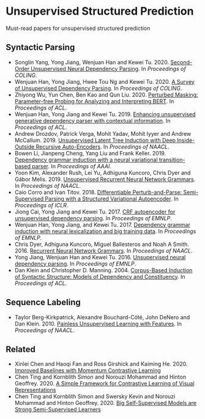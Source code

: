 # Unsupervised Structured Prediction
Must-read papers for unsupervised structured prediction

## Syntactic Parsing

* Songlin Yang, Yong Jiang, Wenjuan Han and Kewei Tu. 2020. [Second-Order Unsupervised Neural Dependency Parsing](http://faculty.sist.shanghaitech.edu.cn/faculty/tukw/coling20dmv.pdf). In *Proceedings of COLING*.
* Wenjuan Han, Yong Jiang, Hwee Tou Ng and Kewei Tu. 2020. [A Survey of Unsupervised Dependency Parsing](https://arxiv.org/abs/2010.01535). In *Proceedings of COLING*.
* Zhiyong Wu, Yun Chen, Ben Kao and Qun Liu. 2020. [Perturbed Masking: Parameter-free Probing for Analyzing and Interpreting BERT](https://www.aclweb.org/anthology/2020.acl-main.383/). In *Proceedings of ACL*.
* Wenjuan Han, Yong Jiang and Kewei Tu. 2019. [Enhancing unsupervised generative dependency parser with contextual information](https://www.aclweb.org/anthology/P19-1526/). In *Proceedings of ACL*.
* Andrew Drozdov, Patrick Verga, Mohit Yadav, Mohit Iyyer and Andrew McCallum. 2019. [Unsupervised Latent Tree Induction with Deep Inside-Outside Recursive Auto-Encoders](https://www.aclweb.org/anthology/N19-1116/). In *Proceedings of NAACL*.
* Bowen Li, Jianpeng Cheng, Yang Liu and Frank Keller. 2019. [Dependency grammar induction with a neural variational transition-based parser](https://www.aaai.org/ojs/index.php/AAAI/article/view/4636). In *Proceedings of AAAI*. 
* Yoon Kim, Alexander Rush, Lei Yu, Adhiguna Kuncoro, Chris Dyer and Gábor Melis. 2019. [Unsupervised Recurrent Neural Network Grammars](https://www.aclweb.org/anthology/N19-1114.pdf). In *Proceedings of NAACL*.
* Caio Corro and Ivan Titov. 2018. [Differentiable Perturb-and-Parse: Semi-Supervised Parsing with a Structured Variational Autoencoder](https://arxiv.org/abs/1807.09875). In *Proceedings of ICLR*.
* Jiong Cai, Yong Jiang and Kewei Tu. 2017. [CRF autoencoder for unsupervised dependency parsing](https://www.aclweb.org/anthology/D17-1171/). In *Proceedings of EMNLP*.
* Wenjuan Han, Yong Jiang, and Kewei Tu. 2017. [Dependency grammar induction with neural lexicalization and big training data](https://www.aclweb.org/anthology/D17-1176/). In *Proceedings of EMNLP*.
* Chris Dyer, Adhiguna Kuncoro, Miguel Ballesteros and Noah A Smith. 2016. [Recurrent Neural Network Grammars](https://www.aclweb.org/anthology/N16-1024/). In *Proceedings of NAACL*.
* Yong Jiang, Wenjuan Han and Kewei Tu. 2016. [Unsupervised neural dependency parsing](https://www.aclweb.org/anthology/D16-1073/). In *Proceedings of EMNLP*. 
* Dan Klein and Christopher D. Manning. 2004. [Corpus-Based Induction of Syntactic Structure: Models of Dependency and Constituency](https://www.aclweb.org/anthology/P04-1061/). In *Proceedings of ACL*.

## Sequence Labeling

* Taylor Berg-Kirkpatrick, Alexandre Bouchard-Côté, John DeNero and Dan Klein. 2010. [Painless Unsupervised Learning with Features](https://www.aclweb.org/anthology/N10-1083/). In *Proceedings of NAACL*.

## Related

* Xinlei Chen and Haoqi Fan and Ross Girshick and Kaiming He. 2020. [Improved Baselines with Momentum Contrastive Learning](https://arxiv.org/abs/2003.04297)
* Chen Ting and Kornblith Simon and Norouzi Mohammad and Hinton Geoffrey. 2020. [A Simple Framework for Contrastive Learning of Visual Representations](https://arxiv.org/abs/2002.05709)
* Chen Ting and Kornblith Simon and Swersky Kevin and Norouzi Mohammad and Hinton Geoffrey. 2020. [Big Self-Supervised Models are Strong Semi-Supervised Learners](https://arxiv.org/abs/2006.10029)
